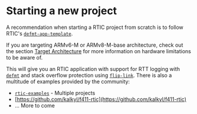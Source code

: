 # Starting a new project

A recommendation when starting a RTIC project from scratch is to 
follow RTIC's [`defmt-app-template`].

If you are targeting ARMv6-M or ARMv8-M-base architecture, check out the section [Target  Architecture](../internals/targets.md) for more information on hardware limitations to be aware of.

[`defmt-app-template`]: https://github.com/rtic-rs/defmt-app-template

This will give you an RTIC application with support for RTT logging with [`defmt`] and stack overflow
protection using [`flip-link`]. There is also a multitude of examples provided by the community:

- [`rtic-examples`] - Multiple projects
- [https://github.com/kalkyl/f411-rtic](https://github.com/kalkyl/f411-rtic)
- ... More to come

[`defmt`]: https://github.com/knurling-rs/defmt/
[`flip-link`]: https://github.com/knurling-rs/flip-link/
[`rtic-examples`]: https://github.com/rtic-rs/rtic-examples
